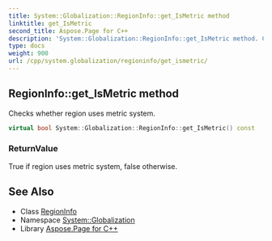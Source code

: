 ```yaml
---
title: System::Globalization::RegionInfo::get_IsMetric method
linktitle: get_IsMetric
second_title: Aspose.Page for C++
description: 'System::Globalization::RegionInfo::get_IsMetric method. Checks whether region uses metric system in C++.'
type: docs
weight: 900
url: /cpp/system.globalization/regioninfo/get_ismetric/
---
```

## RegionInfo::get_IsMetric method


Checks whether region uses metric system.

```cpp
virtual bool System::Globalization::RegionInfo::get_IsMetric() const
```


### ReturnValue

True if region uses metric system, false otherwise.

## See Also

* Class [RegionInfo](../)
* Namespace [System::Globalization](../../)
* Library [Aspose.Page for C++](../../../)
